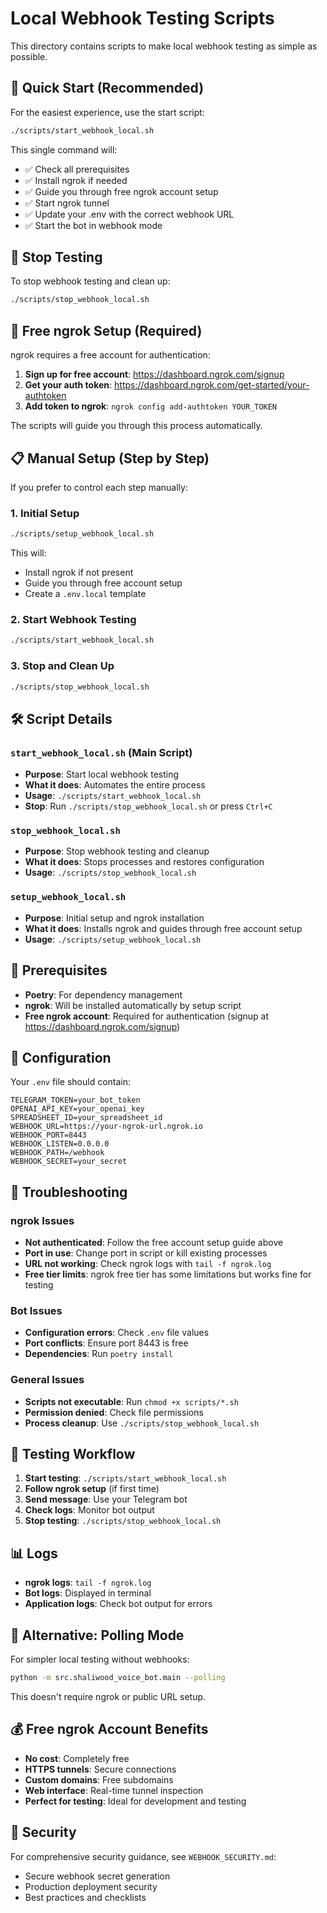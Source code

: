 # Local Webhook Testing Scripts

This directory contains scripts to make local webhook testing as simple as possible.

## 🚀 Quick Start (Recommended)

For the easiest experience, use the start script:

```bash
./scripts/start_webhook_local.sh
```

This single command will:
- ✅ Check all prerequisites
- ✅ Install ngrok if needed
- ✅ Guide you through free ngrok account setup
- ✅ Start ngrok tunnel
- ✅ Update your .env with the correct webhook URL
- ✅ Start the bot in webhook mode

## 🛑 Stop Testing

To stop webhook testing and clean up:

```bash
./scripts/stop_webhook_local.sh
```

## 🔑 Free ngrok Setup (Required)

ngrok requires a free account for authentication:

1. **Sign up for free account**: https://dashboard.ngrok.com/signup
2. **Get your auth token**: https://dashboard.ngrok.com/get-started/your-authtoken
3. **Add token to ngrok**: `ngrok config add-authtoken YOUR_TOKEN`

The scripts will guide you through this process automatically.

## 📋 Manual Setup (Step by Step)

If you prefer to control each step manually:

### 1. Initial Setup
```bash
./scripts/setup_webhook_local.sh
```

This will:
- Install ngrok if not present
- Guide you through free account setup
- Create a `.env.local` template

### 2. Start Webhook Testing
```bash
./scripts/start_webhook_local.sh
```

### 3. Stop and Clean Up
```bash
./scripts/stop_webhook_local.sh
```

## 🛠️ Script Details

### `start_webhook_local.sh` (Main Script)
- **Purpose**: Start local webhook testing
- **What it does**: Automates the entire process
- **Usage**: `./scripts/start_webhook_local.sh`
- **Stop**: Run `./scripts/stop_webhook_local.sh` or press `Ctrl+C`

### `stop_webhook_local.sh`
- **Purpose**: Stop webhook testing and cleanup
- **What it does**: Stops processes and restores configuration
- **Usage**: `./scripts/stop_webhook_local.sh`

### `setup_webhook_local.sh`
- **Purpose**: Initial setup and ngrok installation
- **What it does**: Installs ngrok and guides through free account setup
- **Usage**: `./scripts/setup_webhook_local.sh`

## 🔧 Prerequisites

- **Poetry**: For dependency management
- **ngrok**: Will be installed automatically by setup script
- **Free ngrok account**: Required for authentication (signup at https://dashboard.ngrok.com/signup)

## 📝 Configuration

Your `.env` file should contain:
```env
TELEGRAM_TOKEN=your_bot_token
OPENAI_API_KEY=your_openai_key
SPREADSHEET_ID=your_spreadsheet_id
WEBHOOK_URL=https://your-ngrok-url.ngrok.io
WEBHOOK_PORT=8443
WEBHOOK_LISTEN=0.0.0.0
WEBHOOK_PATH=/webhook
WEBHOOK_SECRET=your_secret
```

## 🐛 Troubleshooting

### ngrok Issues
- **Not authenticated**: Follow the free account setup guide above
- **Port in use**: Change port in script or kill existing processes
- **URL not working**: Check ngrok logs with `tail -f ngrok.log`
- **Free tier limits**: ngrok free tier has some limitations but works fine for testing

### Bot Issues
- **Configuration errors**: Check `.env` file values
- **Port conflicts**: Ensure port 8443 is free
- **Dependencies**: Run `poetry install`

### General Issues
- **Scripts not executable**: Run `chmod +x scripts/*.sh`
- **Permission denied**: Check file permissions
- **Process cleanup**: Use `./scripts/stop_webhook_local.sh`

## 🎯 Testing Workflow

1. **Start testing**: `./scripts/start_webhook_local.sh`
2. **Follow ngrok setup** (if first time)
3. **Send message**: Use your Telegram bot
4. **Check logs**: Monitor bot output
5. **Stop testing**: `./scripts/stop_webhook_local.sh`

## 📊 Logs

- **ngrok logs**: `tail -f ngrok.log`
- **Bot logs**: Displayed in terminal
- **Application logs**: Check bot output for errors

## 🔄 Alternative: Polling Mode

For simpler local testing without webhooks:
```bash
python -m src.shaliwood_voice_bot.main --polling
```

This doesn't require ngrok or public URL setup.

## 💰 Free ngrok Account Benefits

- **No cost**: Completely free
- **HTTPS tunnels**: Secure connections
- **Custom domains**: Free subdomains
- **Web interface**: Real-time tunnel inspection
- **Perfect for testing**: Ideal for development and testing

## 🔐 Security

For comprehensive security guidance, see `WEBHOOK_SECURITY.md`:
- Secure webhook secret generation
- Production deployment security
- Best practices and checklists 